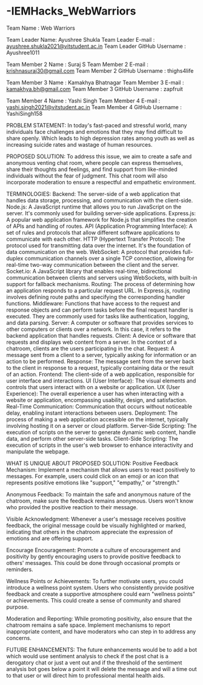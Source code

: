 # -IEMHacks_WebWarriors

Team Name : Web Warriors

Team Leader Name: Ayushree Shukla
Team Leader E-mail : ayushree.shukla2021@vitstudent.ac.in
Team Leader GitHub Username : Ayushree1011

Team Member 2 Name : Suraj S
Team Member 2 E-mail : krishnasuraj30@gmail.com
Team Member 2 GitHub Username : thighs4life

Team Member 3 Name : Kamakhya Bhatnagar
Team Member 3 E-mail : kamakhya.bh@gmail.com
Team Member 3 GitHub Username : zapfruit

Team Member 4 Name : Yashi Singh
Team Member 4 E-mail : yashi.singh2021@vitstudent.ac.in
Team Member 4 GitHub Username : YashiSingh158


PROBLEM STATEMENT:
In today's fast-paced and stressful world, many individuals face challenges and emotions that they may find difficult to share openly. Which leads to high depression rates among youth as well as increasing suicide rates and wastage of human resources.



PROPOSED SOLUTION:
To address this issue, we aim to create a safe and anonymous venting chat room, where people can express themselves, share their thoughts and feelings, and find support from like-minded individuals without the fear of judgment. This chat room will also incorporate moderation to ensure a respectful and empathetic environment.



TERMINOLOGIES:
Backend: The server-side of a web application that handles data storage, processing, and communication with the client-side.
Node.js: A JavaScript runtime that allows you to run JavaScript on the server. It's commonly used for building server-side applications.
Express.js: A popular web application framework for Node.js that simplifies the creation of APIs and handling of routes.
API (Application Programming Interface): A set of rules and protocols that allow different software applications to communicate with each other.
HTTP (Hypertext Transfer Protocol): The protocol used for transmitting data over the internet. It's the foundation of data communication on the web.
WebSocket: A protocol that provides full-duplex communication channels over a single TCP connection, allowing for real-time two-way communication between the client and the server.
Socket.io: A JavaScript library that enables real-time, bidirectional communication between clients and servers using WebSockets, with built-in support for fallback mechanisms.
Routing: The process of determining how an application responds to a particular request URL. In Express.js, routing involves defining route paths and specifying the corresponding handler functions.
Middleware: Functions that have access to the request and response objects and can perform tasks before the final request handler is executed. They are commonly used for tasks like authentication, logging, and data parsing.
Server: A computer or software that provides services to other computers or clients over a network. In this case, it refers to the backend application that handles requests.
Client: A device or software that requests and displays web content from a server. In the context of a chatroom, clients are the users participating in the chat.
Request: A message sent from a client to a server, typically asking for information or an action to be performed.
Response: The message sent from the server back to the client in response to a request, typically containing data or the result of an action.
Frontend: The client-side of a web application, responsible for user interface and interactions.
UI (User Interface): The visual elements and controls that users interact with on a website or application.
UX (User Experience): The overall experience a user has when interacting with a website or application, encompassing usability, design, and satisfaction.
Real-Time Communication: Communication that occurs without noticeable delay, enabling instant interactions between users.
Deployment: The process of making a web application accessible on the internet, typically involving hosting it on a server or cloud platform.
Server-Side Scripting: The execution of scripts on the server to generate dynamic web content, handle data, and perform other server-side tasks.
Client-Side Scripting: The execution of scripts in the user's web browser to enhance interactivity and manipulate the webpage.



WHAT IS UNIQUE ABOUT PROPOSED SOLUTION:
Positive Feedback Mechanism: Implement a mechanism that allows users to react positively to messages. For example, users could click on an emoji or an icon that represents positive emotions like "support," "empathy," or "strength."

Anonymous Feedback: To maintain the safe and anonymous nature of the chatroom, make sure the feedback remains anonymous. Users won't know who provided the positive reaction to their message.

Visible Acknowledgment: Whenever a user's message receives positive feedback, the original message could be visually highlighted or marked, indicating that others in the chatroom appreciate the expression of emotions and are offering support.

Encourage Encouragement: Promote a culture of encouragement and positivity by gently encouraging users to provide positive feedback to others' messages. This could be done through occasional prompts or reminders.

Wellness Points or Achievements: To further motivate users, you could introduce a wellness point system. Users who consistently provide positive feedback and create a supportive atmosphere could earn "wellness points" or achievements. This could create a sense of community and shared purpose.

Moderation and Reporting: While promoting positivity, also ensure that the chatroom remains a safe space. Implement mechanisms to report inappropriate content, and have moderators who can step in to address any concerns.


FUTURE ENHANCEMENTS:
The future enhancements would be to add a bot which would use sentiment analysis to check if the post chat is a derogatory chat or just a vent out and if the threshold of the sentiment analysis bot goes below a point it will delete the message and will a time out to that user or will direct him to professional mental health aids.






